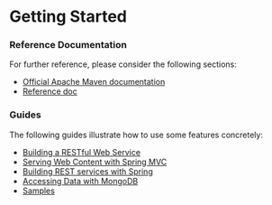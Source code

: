 # Getting Started

### Reference Documentation
For further reference, please consider the following sections:

* [Official Apache Maven documentation](https://maven.apache.org/guides/index.html)
* [Reference doc](https://docs.spring.io/spring-cloud-gcp/docs/1.1.0.M3/reference/htmlsingle/)

### Guides
The following guides illustrate how to use some features concretely:

* [Building a RESTful Web Service](https://spring.io/guides/gs/rest-service/)
* [Serving Web Content with Spring MVC](https://spring.io/guides/gs/serving-web-content/)
* [Building REST services with Spring](https://spring.io/guides/tutorials/bookmarks/)
* [Accessing Data with MongoDB](https://spring.io/guides/gs/accessing-data-mongodb/)
* [Samples](https://github.com/spring-cloud/spring-cloud-gcp/tree/master/spring-cloud-gcp-samples)

